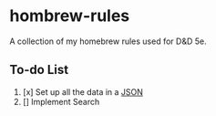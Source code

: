 # hombrew-rules
A collection of my homebrew rules used for D&amp;D 5e.

## To-do List
1. [x] Set up all the data in a [JSON](https://docs.google.com/spreadsheets/d/13MtW11-pexxwCiKeWOxKYm41PWDV2JAe39tXxj39KIw/edit?usp=sharing)
2. [] Implement Search
